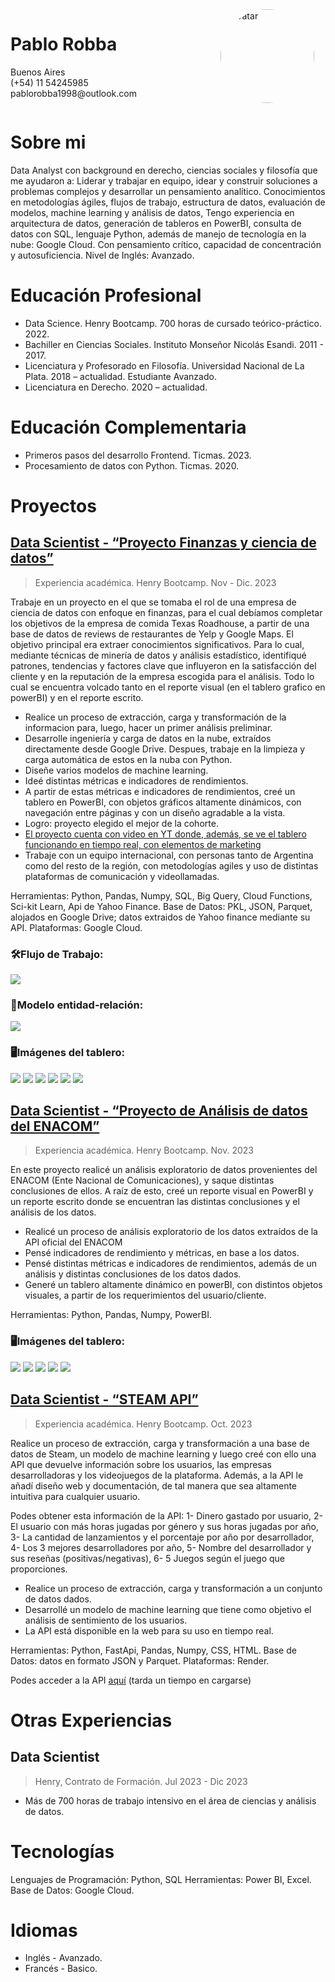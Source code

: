 <div style="display: flex; flex-direction: row-reverse;">
  <div style="flex: 1;">
    <img src="img-readme/avatar.png" alt="Avatar" style="border-radius: 50%;" width="150" height="150">
  </div>
  <div style="flex: 2;">
    <h1>Pablo Robba</h1>
    <p>Buenos Aires<br>(+54) 11 54245985<br>pablorobba1998@outlook.com</p>
  </div>
</div>







# Sobre mi
Data Analyst con background en derecho, ciencias sociales y filosofía que me ayudaron a: Liderar y trabajar en equipo, idear y construir soluciones a problemas complejos y desarrollar un pensamiento analítico. Conocimientos en metodologías ágiles, flujos de trabajo, estructura de datos, evaluación de modelos, machine learning y análisis de datos, Tengo experiencia en arquitectura de datos, generación de tableros en PowerBI, consulta de datos con SQL, lenguaje Python, además de manejo de tecnología en la nube: Google Cloud. Con pensamiento crítico, capacidad de concentración y autosuficiencia.  Nivel de Inglés: Avanzado.

# Educación Profesional
* Data Science. Henry Bootcamp. 700 horas de cursado teórico-práctico. 2022.
* Bachiller en Ciencias Sociales. Instituto Monseñor Nicolás Esandi. 2011 - 2017.
* Licenciatura y Profesorado en Filosofía. Universidad Nacional de La Plata. 2018 – actualidad. Estudiante Avanzado.
* Licenciatura en Derecho. 2020 – actualidad.

# Educación Complementaria
* Primeros pasos del desarrollo Frontend. Ticmas. 2023.
* Procesamiento de datos con Python. Ticmas. 2020.

# Proyectos
## [Data Scientist - “Proyecto Finanzas y ciencia de datos”](https://github.com/ChirixC/Yelp-Final-Project) 
> Experiencia académica. Henry Bootcamp. Nov - Dic. 2023

Trabaje en un proyecto en el que se tomaba el rol de una empresa de ciencia de datos con enfoque en finanzas, para el cual debíamos completar los objetivos de la empresa de comida Texas Roadhouse, a partir de una base de datos de reviews de restaurantes de Yelp y Google Maps. El objetivo principal era extraer conocimientos significativos. Para lo cual, mediante técnicas de minería de datos y análisis estadístico, identifiqué patrones, tendencias y factores clave que influyeron en la satisfacción del cliente y en la reputación de la empresa escogida para el análisis. Todo lo cual se encuentra volcado tanto en el reporte visual (en el tablero grafico en powerBI) y en el reporte escrito.

* Realice un proceso de extracción, carga y transformación de la informacion para, luego, hacer un primer análisis preliminar.
* Desarrolle ingeniería y carga de datos en la nube, extraídos directamente desde Google Drive. Despues, trabaje en la limpieza y carga automática de estos en la nuba con Python.
* Diseñe varios modelos de machine learning.
* Ideé distintas métricas e indicadores de rendimientos.
* A partir de estas métricas e indicadores de rendimientos, creé un tablero en PowerBI, con objetos gráficos  altamente dinámicos, con navegación entre páginas y con un diseño agradable a la vista.
* Logro: proyecto elegido el mejor de la cohorte.
* [El proyecto cuenta con video en YT donde, además, se ve el tablero funcionando en tiempo real, con elementos de marketing](https://www.youtube.com/watch?v=gvxX24bK5Rs&t=8s)
* Trabaje con un equipo internacional, con personas tanto de Argentina como del resto de la región, con metodologías agiles y uso de distintas plataformas de comunicación y videollamadas.
 
    
Herramientas: Python, Pandas, Numpy, SQL, Big Query, Cloud Functions, Sci-kit Learn, Api de Yahoo Finance. Base de Datos: PKL, JSON, Parquet, alojados en Google Drive; datos extraidos de Yahoo finance mediante su API. Plataformas: Google Cloud.


### 🛠️Flujo de Trabajo:  
<img src="img-readme\Flujo_de_Trabajo.png">

### 📑Modelo entidad-relación: 
<img src="img-readme\Entidad_relación_Definitivo2.jpg">
    
### 🖥️Imágenes del tablero:
<img src="img-readme\dash1.jpg">
<img src="img-readme\dash2.jpg">
<img src="img-readme\dash3.jpg">
<img src="img-readme\dash4.jpg">
<img src="img-readme\dash5.jpg">
<img src="img-readme\dash6.jpg">



## [Data Scientist - “Proyecto de Análisis de datos del ENACOM”](https://github.com/pablorobba/Data_Analyst_Telecomunication_proyect)
>Experiencia académica. Henry Bootcamp. Nov. 2023

En este  proyecto realicé un análisis exploratorio de datos provenientes del ENACOM (Ente Nacional de Comunicaciones), y saque distintas conclusiones de ellos. A raíz de esto, creé un reporte visual en PowerBI y un reporte escrito donde se encuentran las distintas conclusiones y el análisis de los datos.

* Realicé un proceso de análisis exploratorio de los datos extraídos de la API oficial del ENACOM
* Pensé indicadores de rendimiento y métricas, en base a los datos.
* Pensé distintas métricas e indicadores de rendimientos, además de un análisis y distintas conclusiones de los datos dados.
* Generé un tablero altamente dinámico en powerBI, con distintos objetos visuales, a partir de los requerimientos del usuario/cliente. 

Herramientas: Python, Pandas, Numpy, PowerBI. 

### 🖥️Imágenes del tablero:
<img src="img-readme\1.png">
<img src="img-readme\2.png">
<img src="img-readme\3.png">
<img src="img-readme\4.png">
<img src="img-readme\5.png">



## [Data Scientist - “STEAM API”](https://github.com/pablorobba/STEAM_Individual_Proyect)
>Experiencia académica. Henry Bootcamp. Oct. 2023

Realice un proceso de extracción, carga y transformación a una base de datos de Steam, un modelo de machine learning y luego creé con ello una API que devuelve información sobre los usuarios, las empresas desarrolladoras y los videojuegos de la plataforma. Además, a la API le añadí diseño web y documentación, de tal manera que sea altamente intuitiva para cualquier usuario.

Podes obtener esta información de la API: 1- Dinero gastado por usuario, 2- El usuario con más horas jugadas por género y sus horas jugadas por año, 3- La cantidad de lanzamientos y el porcentaje por año por desarrollador, 4- Los 3 mejores desarrolladores por año, 5- Nombre del desarrollador y sus reseñas (positivas/negativas), 6- 5 Juegos según el juego que proporciones.

* Realice un proceso de extracción, carga y transformación a un conjunto de datos dados.
* Desarrollé un modelo de machine learning que tiene como objetivo el análisis de sentimiento de los usuarios.
* La API está disponible en la web para su uso en tiempo real.

Herramientas: Python, FastApi, Pandas, Numpy, CSS, HTML. Base de Datos: datos en formato JSON y Parquet. Plataformas: Render.

Podes acceder a la API [aquí](https://steamapi-h3u0.onrender.com/) (tarda un tiempo en cargarse)

# Otras Experiencias
## Data Scientist	

>Henry, Contrato de Formación. Jul 2023 - Dic 2023

* Más de 700 horas de trabajo intensivo en el área de ciencias y análisis de datos.
# Tecnologías

Lenguajes de Programación: Python, SQL Herramientas: Power BI, Excel. Base de Datos: Google Cloud.

# Idiomas
* Inglés - Avanzado.
* Francés - Basico.


